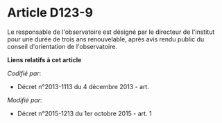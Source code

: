 # Article D123-9

Le responsable de l'observatoire est désigné par le directeur de l'institut pour une durée de trois ans renouvelable, après
avis rendu public du conseil d'orientation de l'observatoire.

**Liens relatifs à cet article**

_Codifié par_:

  - Décret n°2013-1113 du 4 décembre 2013 - art.

_Modifié par_:

  - Décret n°2015-1213 du 1er octobre 2015 - art. 1
